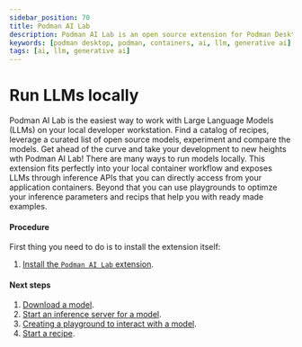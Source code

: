 ```yaml
---
sidebar_position: 70
title: Podman AI Lab
description: Podman AI Lab is an open source extension for Podman Desktop to work with LLMs.
keywords: [podman desktop, podman, containers, ai, llm, generative ai]
tags: [ai, llm, generative ai]
---
```


# Run LLMs locally

Podman AI Lab is the easiest way to work with Large Language Models (LLMs) on your local developer workstation. Find a catalog of recipes, leverage a curated list of open source models, experiment and compare the models. Get ahead of the curve and take your development to new heights wth Podman AI Lab!
There are many ways to run models locally. This extension fits perfectly into your local container workflow and exposes LLMs through inference APIs that you can directly access from your application containers. Beyond that you can use playgrounds to optimze your inference parameters and recips that help you with ready made examples.

#### Procedure

First thing you need to do is to install the extension itself:

1. [Install the `Podman AI Lab` extension](/docs/ai-lab/installing).

#### Next steps

1. [Download a model](/docs/ai-lab/download-model).
1. [Start an inference server for a model](/docs/ai-lab/start-inference-server).
1. [Creating a playground to interact with a model](/docs/ai-lab/create-playground).
1. [Start a recipe](/docs/ai-lab/start-recipe).
